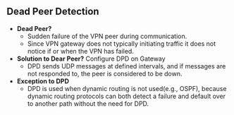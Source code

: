 ## Dead Peer Detection
- **Dead Peer?**
  - Sudden failure of the VPN peer during communication.
  - Since VPN gateway does not typically initiating traffic it does not notice if or when the VPN has failed.
- **Solution to Dear Peer?** Configure DPD on Gateway
  - DPD sends UDP messages at defined intervals, and if messages are not responded to, the peer is considered to be down.
- **Exception to DPD**
  - DPD is used when dynamic routing is not used(e.g., OSPF), because dynamic routing protocols can both detect a failure and default over to another path without the need for DPD.
